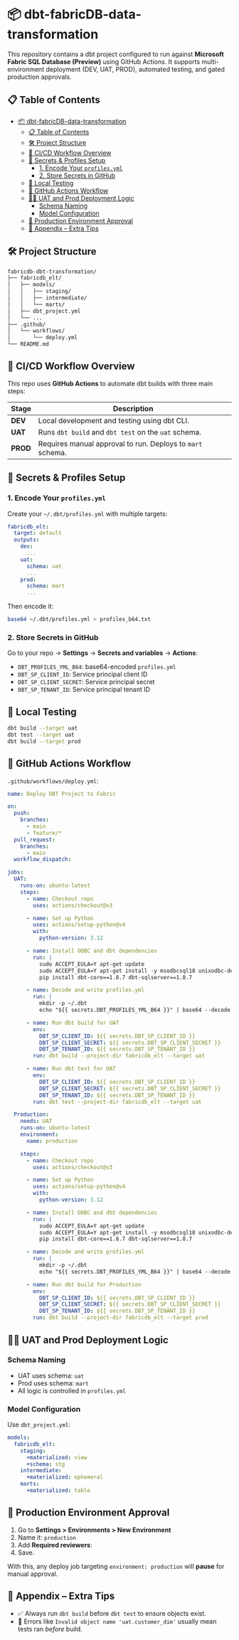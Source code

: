 
# 📦 dbt-fabricDB-data-transformation

This repository contains a dbt project configured to run against **Microsoft Fabric SQL Database (Preview)** using GitHub Actions. It supports multi-environment deployment (DEV, UAT, PROD), automated testing, and gated production approvals.

## 📋 Table of Contents

- [📦 dbt-fabricDB-data-transformation](#-dbt-fabricdb-data-transformation)
  - [📋 Table of Contents](#-table-of-contents)
  - [🛠 Project Structure](#-project-structure)
  - [🚀 CI/CD Workflow Overview](#-cicd-workflow-overview)
  - [🔐 Secrets \& Profiles Setup](#-secrets--profiles-setup)
    - [1. Encode Your `profiles.yml`](#1-encode-your-profilesyml)
    - [2. Store Secrets in GitHub](#2-store-secrets-in-github)
  - [🧪 Local Testing](#-local-testing)
  - [🧱 GitHub Actions Workflow](#-github-actions-workflow)
  - [👩‍⚖️ UAT and Prod Deployment Logic](#️-uat-and-prod-deployment-logic)
    - [Schema Naming](#schema-naming)
    - [Model Configuration](#model-configuration)
  - [🔐 Production Environment Approval](#-production-environment-approval)
  - [📎 Appendix – Extra Tips](#-appendix--extra-tips)

## 🛠 Project Structure

```bash
fabricdb-dbt-transformation/
├── fabricdb_elt/
│   ├── models/
│   │   ├── staging/
│   │   ├── intermediate/
│   │   └── marts/
│   ├── dbt_project.yml
│   └── ...
├── .github/
│   └── workflows/
│       └── deploy.yml
└── README.md
```

## 🚀 CI/CD Workflow Overview

This repo uses **GitHub Actions** to automate dbt builds with three main steps:

| Stage       | Description                                      |
|-------------|--------------------------------------------------|
| **DEV**     | Local development and testing using dbt CLI.   |
| **UAT**     | Runs `dbt build` and `dbt test` on the `uat` schema. |
| **PROD**    | Requires manual approval to run. Deploys to `mart` schema. |

## 🔐 Secrets & Profiles Setup

### 1. Encode Your `profiles.yml`

Create your `~/.dbt/profiles.yml` with multiple targets:

```yaml
fabricdb_elt:
  target: default
  outputs:
    dev:
      ...
    uat:
      schema: uat
      ...
    prod:
      schema: mart
      ...
```

Then encode it:

```bash
base64 ~/.dbt/profiles.yml > profiles_b64.txt
```

### 2. Store Secrets in GitHub

Go to your repo → **Settings** → **Secrets and variables** → **Actions**:

- `DBT_PROFILES_YML_B64`: base64-encoded `profiles.yml`
- `DBT_SP_CLIENT_ID`: Service principal client ID
- `DBT_SP_CLIENT_SECRET`: Service principal secret
- `DBT_SP_TENANT_ID`: Service principal tenant ID

## 🧪 Local Testing

```bash
dbt build --target uat
dbt test --target uat
dbt build --target prod
```

## 🧱 GitHub Actions Workflow

`.github/workflows/deploy.yml`:

```yaml
name: Deploy DBT Project to Fabric

on:
  push:
    branches:
      - main
      - feature/*
  pull_request:
    branches:
      - main
  workflow_dispatch:

jobs:
  UAT:
    runs-on: ubuntu-latest
    steps:
      - name: Checkout repo
        uses: actions/checkout@v3

      - name: Set up Python
        uses: actions/setup-python@v4
        with:
          python-version: 3.12

      - name: Install ODBC and dbt dependencies
        run: |
          sudo ACCEPT_EULA=Y apt-get update
          sudo ACCEPT_EULA=Y apt-get install -y msodbcsql18 unixodbc-dev
          pip install dbt-core==1.8.7 dbt-sqlserver==1.8.7

      - name: Decode and write profiles.yml
        run: |
          mkdir -p ~/.dbt
          echo "${{ secrets.DBT_PROFILES_YML_B64 }}" | base64 --decode > ~/.dbt/profiles.yml

      - name: Run dbt build for UAT
        env:
          DBT_SP_CLIENT_ID: ${{ secrets.DBT_SP_CLIENT_ID }}
          DBT_SP_CLIENT_SECRET: ${{ secrets.DBT_SP_CLIENT_SECRET }}
          DBT_SP_TENANT_ID: ${{ secrets.DBT_SP_TENANT_ID }}
        run: dbt build --project-dir fabricdb_elt --target uat

      - name: Run dbt test for UAT
        env:
          DBT_SP_CLIENT_ID: ${{ secrets.DBT_SP_CLIENT_ID }}
          DBT_SP_CLIENT_SECRET: ${{ secrets.DBT_SP_CLIENT_SECRET }}
          DBT_SP_TENANT_ID: ${{ secrets.DBT_SP_TENANT_ID }}
        run: dbt test --project-dir fabricdb_elt --target uat

  Production:
    needs: UAT
    runs-on: ubuntu-latest
    environment:
      name: production

    steps:
      - name: Checkout repo
        uses: actions/checkout@v3

      - name: Set up Python
        uses: actions/setup-python@v4
        with:
          python-version: 3.12

      - name: Install ODBC and dbt dependencies
        run: |
          sudo ACCEPT_EULA=Y apt-get update
          sudo ACCEPT_EULA=Y apt-get install -y msodbcsql18 unixodbc-dev
          pip install dbt-core==1.8.7 dbt-sqlserver==1.8.7

      - name: Decode and write profiles.yml
        run: |
          mkdir -p ~/.dbt
          echo "${{ secrets.DBT_PROFILES_YML_B64 }}" | base64 --decode > ~/.dbt/profiles.yml

      - name: Run dbt build for Production
        env:
          DBT_SP_CLIENT_ID: ${{ secrets.DBT_SP_CLIENT_ID }}
          DBT_SP_CLIENT_SECRET: ${{ secrets.DBT_SP_CLIENT_SECRET }}
          DBT_SP_TENANT_ID: ${{ secrets.DBT_SP_TENANT_ID }}
        run: dbt build --project-dir fabricdb_elt --target prod
```

## 👩‍⚖️ UAT and Prod Deployment Logic

### Schema Naming

- UAT uses schema: `uat`
- Prod uses schema: `mart`
- All logic is controlled in `profiles.yml`

### Model Configuration

Use `dbt_project.yml`:

```yaml
models:
  fabricdb_elt:
    staging:
      +materialized: view
      +schema: stg
    intermediate:
      +materialized: ephemeral
    marts:
      +materialized: table
```

## 🔐 Production Environment Approval

1. Go to **Settings > Environments > New Environment**
2. Name it: `production`
3. Add **Required reviewers**:
4. Save.

With this, any deploy job targeting `environment: production` will **pause** for manual approval.

## 📎 Appendix – Extra Tips

- ✅ Always run `dbt build` before `dbt test` to ensure objects exist.
- 🛑 Errors like `Invalid object name 'uat.customer_dim'` usually mean tests ran *before* build.
